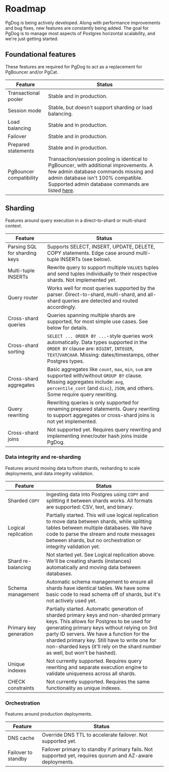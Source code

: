 # Roadmap

PgDog is being actively developed. Along with performance improvements and bug fixes, new features are constantly being added. The goal for PgDog is to manage most aspects of Postgres horizontal scalability, and we're just getting started.

## Foundational features

These features are required for PgDog to act as a replacement for PgBouncer and/or PgCat.

| Feature | Status |
|---------|--------|
| Transactional pooler | Stable and in production. |
| Session mode | Stable, but doesn't support sharding or load balancing. |
| Load balancing | Stable and in production.  |
| Failover | Stable and in production.  |
| Prepared statements | Stable and in production.  |
| PgBouncer compatibility | Transaction/session pooling is identical to PgBouncer, with additional improvements. A few admin database commands missing and admin database isn't 100% compatible. Supported admin database commands are listed [here](administration/index.md). |

## Sharding

Features around query execution in a direct-to-shard or multi-shard context.

| Feature  | Status |
|----------|--------|
| Parsing SQL for sharding keys | Supports SELECT, INSERT, UPDATE, DELETE, COPY statements. Edge case around multi-tuple INSERTs (see below). |
| Multi-tuple INSERTs | Rewrite query to support multiple `VALUES` tuples and send tuples individually to their respective shards. Not implemented yet. |
| Query router | Works well for most queries supported by the parser. Direct-to-shard, multi-shard, and all-shard queries are detected and routed accordingly. |
| Cross-shard queries | Queries spanning multiple shards are supported, for most simple use cases. See below for details. |
| Cross-shard sorting | `SELECT ... ORDER BY ...`-style queries work automatically. Data types supported in the `ORDER BY` clause are: `BIGINT`, `INTEGER`, `TEXT`/`VARCHAR`. Missing: dates/timestamps, other Postgres types. |
| Cross-shard aggregates | Basic aggregates like `count`, `max`, `min`, `sum` are supported with/without `GROUP BY` clause. Missing aggregates include: `avg`, `percentile_cont` (and `disc`), `JSON`, and others. Some require query rewriting. |
| Query rewriting | Rewriting queries is only supported for renaming prepared statements. Query rewriting to support aggregates or cross-shard joins is not yet implemented. |
| Cross-shard joins | Not supported yet. Requires query rewriting and implementing inner/outer hash joins inside PgDog. |


### Data integrity and re-sharding

Features around moving data to/from shards, resharding to scale deployments, and data integrity validation.

| Feature | Status |
|---------|--------|
| Sharded `COPY` | Ingesting data into Postgres using `COPY` and splitting it between shards works. All formats are supported: CSV, text, and binary. |
| Logical replication | Partially started. This will use logical replication to move data between shards, while splitting tables between multiple databases. We have code to parse the stream and route messages between shards, but no orchestration or integrity validation yet. |
| Shard re-balancing | Not started yet. See Logical replication above. We'll be creating shards (instances) automatically and moving data between databases. |
| Schema management | Automatic schema management to ensure all shards have identical tables. We have some basic code to read schema off of shards, but it's not actively used yet. |
| Primary key generation | Partially started. Automatic generation of sharded primary keys and non-sharded primary keys. This allows for Postgres to be used for generating primary keys without relying on 3rd party ID servers. We have a function for the sharded primary key. Still have to write one for non-sharded keys (it'll rely on the shard number as well, but won't be hashed). |
| Unique indexes | Not currently supported. Requires query rewriting and separate execution engine to validate uniqueness across all shards. |
| CHECK constraints | Not currently supported. Requires the same functionality as unique indexes. |

### Orchestration

Features around production deployments.

| Feature | Status |
|-|-|
| DNS cache | Override DNS TTL to accelerate failover. Not supported yet. |
| Failover to standby | Failover primary to standby if primary fails. Not supported yet, requires quorum and AZ-aware deployments. |
